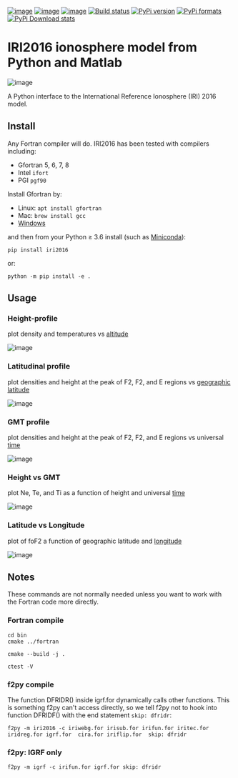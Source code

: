 [![image](https://zenodo.org/badge/DOI/10.5281/zenodo.240895.svg)](https://doi.org/10.5281/zenodo.240895)
[![image](https://travis-ci.org/scivision/iri2016.svg?branch=master)](https://travis-ci.org/scivision/iri2016)
[![image](https://coveralls.io/repos/github/scivision/iri2016/badge.svg?branch=master)](https://coveralls.io/github/scivision/iri2016?branch=master)
[![Build status](https://ci.appveyor.com/api/projects/status/euvvim6aus3dagwq?svg=true)](https://ci.appveyor.com/project/scivision/pyiri2016)
[![PyPi version](https://img.shields.io/pypi/pyversions/iri2016.svg)](https://pypi.python.org/pypi/iri2016)
[![PyPi formats](https://img.shields.io/pypi/format/iri2016.svg)](https://pypi.python.org/pypi/iri2016)
[![PyPi Download stats](http://pepy.tech/badge/iri2016)](http://pepy.tech/project/iri2016)


# IRI2016 ionosphere model from Python and Matlab

![image](figures/iri2DExample02.gif)

A Python interface to the International Reference Ionosphere (IRI) 2016 model.

## Install

Any Fortran compiler will do. 
IRI2016 has been tested with compilers including:

* Gfortran 5, 6, 7, 8
* Intel `ifort`
* PGI `pgf90`

Install Gfortran by:

-   Linux: `apt install gfortran`
-   Mac: `brew install gcc`
-   [Windows](https://www.scivision.co/windows-gcc-gfortran-cmake-make-install/)

and then from your Python &ge; 3.6 install (such as [Miniconda](https://conda.io/miniconda.html)):

    pip install iri2016

or:

    python -m pip install -e .

## Usage

### Height-profile

plot density and temperatures vs [altitude](AltitudeProfile.py)

![image](figures/iri1DExample01.png)

### Latitudinal profile

plot densities and height at the peak of F2, F2, and E regions vs [geographic latitude](LatitudeProfile.py)

![image](figures/iri1DExample02.png)

### GMT profile

plot densities and height at the peak of F2, F2, and E regions vs universal [time](TimeProfile.py)

![image](figures/iri1DExample08.png)

### Height vs GMT

plot Ne, Te, and Ti as a function of height and universal [time](scripts/iri2DExample01.py)

![image](figures/iri2DExample01.png)

### Latitude vs Longitude

plot of foF2 a function of geographic latitude and [longitude](scripts/iri2DExample02.py)

![image](figures/iri2DExample02.png)

## Notes

These commands are not normally needed unless you want to work with the Fortran code more directly.

### Fortran compile

    cd bin
    cmake ../fortran

    cmake --build -j .

    ctest -V

### f2py compile

The function DFRIDR() inside igrf.for dynamically calls other functions.
This is something f2py can't access directly, so we tell f2py not to
hook into function DFRIDF() with the end statement `skip: dfridr`:

    f2py -m iri2016 -c iriwebg.for irisub.for irifun.for iritec.for iridreg.for igrf.for  cira.for iriflip.for  skip: dfridr

### f2py: IGRF only

    f2py -m igrf -c irifun.for igrf.for skip: dfridr
